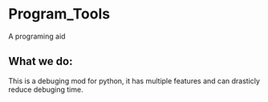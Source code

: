 # Program_Tools
A programing aid

## What we do:

This is a debuging mod for python, it has multiple features and can drasticly reduce debuging time.



